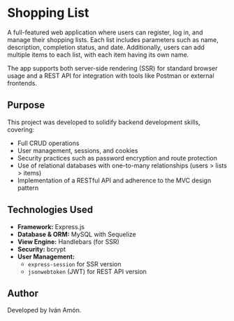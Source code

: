 # Shopping List

A full-featured web application where users can register, log in, and manage their shopping lists. Each list includes parameters such as name, description, completion status, and date. Additionally, users can add multiple items to each list, with each item having its own name.

The app supports both server-side rendering (SSR) for standard browser usage and a REST API for integration with tools like Postman or external frontends.

## Purpose

This project was developed to solidify backend development skills, covering:

- Full CRUD operations
- User management, sessions, and cookies
- Security practices such as password encryption and route protection
- Use of relational databases with one-to-many relationships (users > lists > items)
- Implementation of a RESTful API and adherence to the MVC design pattern

## Technologies Used

- **Framework:** Express.js  
- **Database & ORM:** MySQL with Sequelize  
- **View Engine:** Handlebars (for SSR)  
- **Security:** bcrypt  
- **User Management:**
  - `express-session` for SSR version
  - `jsonwebtoken` (JWT) for REST API version

## Author

Developed by Iván Amón.

